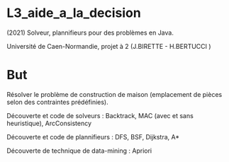 # L3_aide_a_la_decision
(2021) Solveur, plannifieurs pour des problèmes en Java.

Université de Caen-Normandie, projet à 2 (J.BIRETTE - H.BERTUCCI )

# But

Résolver le problème de construction de maison (emplacement de pièces selon des contraintes prédéfinies).

Découverte et code de solveurs : Backtrack, MAC (avec et sans heuristique), ArcConsistency

Découverte et code de plannifieurs : DFS, BSF, Dijkstra, A*

Découverte de technique de data-mining : Apriori
